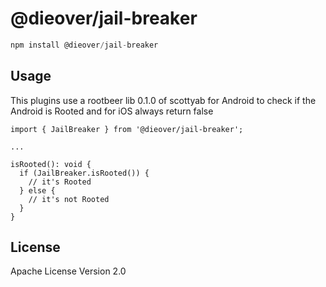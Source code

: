 # @dieover/jail-breaker

```javascript
npm install @dieover/jail-breaker
```

## Usage
This plugins use a rootbeer lib 0.1.0 of scottyab for Android to check if the Android is Rooted and for iOS always return false

```
import { JailBreaker } from '@dieover/jail-breaker';

...

isRooted(): void {
  if (JailBreaker.isRooted()) {
    // it's Rooted
  } else {
    // it's not Rooted
  }
}
```

## License

Apache License Version 2.0
